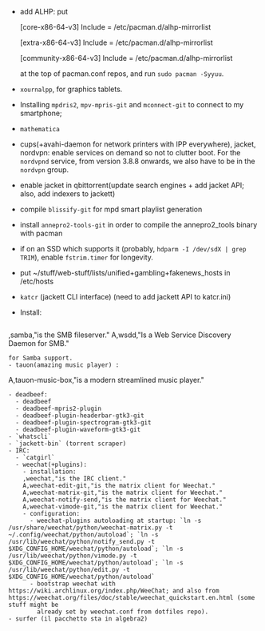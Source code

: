 - add ALHP: put

    [core-x86-64-v3]
    Include = /etc/pacman.d/alhp-mirrorlist

    [extra-x86-64-v3]
    Include = /etc/pacman.d/alhp-mirrorlist

    [community-x86-64-v3]
    Include = /etc/pacman.d/alhp-mirrorlist

  at the top of pacman.conf repos, and run `sudo pacman -Syyuu`.
- `xournalpp`, for graphics tablets.
- Installing `mpdris2`, `mpv-mpris-git` and `mconnect-git` to connect to my smartphone;
- `mathematica`
- cups(+avahi-daemon for network printers with IPP everywhere), jacket, nordvpn: enable services on demand so not to clutter boot. For the `nordvpnd` service, from version 3.8.8 onwards, we also have to be in the `nordvpn` group.
- enable jacket in qbittorrent(update search engines + add jacket API; also, add indexers to jackett)
- compile `blissify-git` for mpd smart playlist generation
- install `annepro2-tools-git` in order to compile the annepro2_tools binary with pacman
- if on an SSD which supports it (probably, `hdparm -I /dev/sdX | grep TRIM`), enable `fstrim.timer` for longevity.
- put ~/stuff/web-stuff/lists/unified+gambling+fakenews_hosts in /etc/hosts
- `katcr` (jackett CLI interface) (need to add jackett API to katcr.ini)
- Install:
  ```
,samba,"is the SMB fileserver."
A,wsdd,"Is a Web Service Discovery Daemon for SMB."
  ```
for Samba support.
- tauon(amazing music player) :
```
A,tauon-music-box,"is a modern streamlined music player."
```
- deadbeef:
  - deadbeef
  - deadbeef-mpris2-plugin
  - deadbeef-plugin-headerbar-gtk3-git
  - deadbeef-plugin-spectrogram-gtk3-git
  - deadbeef-plugin-waveform-gtk3-git
- `whatscli`
- `jackett-bin` (torrent scraper)
- IRC:
  - `catgirl`
  - weechat(+plugins):
    - installation:
    ,weechat,"is the IRC client."
    A,weechat-edit-git,"is the matrix client for Weechat."
    A,weechat-matrix-git,"is the matrix client for Weechat."
    A,weechat-notify-send,"is the matrix client for Weechat."
    A,weechat-vimode-git,"is the matrix client for Weechat."
    - configuration:
      - weechat-plugins autoloading at startup: `ln -s /usr/share/weechat/python/weechat-matrix.py -t ~/.config/weechat/python/autoload`; `ln -s /usr/lib/weechat/python/notify_send.py -t $XDG_CONFIG_HOME/weechat/python/autoload`; `ln -s /usr/lib/weechat/python/vimode.py -t $XDG_CONFIG_HOME/weechat/python/autoload`; `ln -s /usr/lib/weechat/python/edit.py -t $XDG_CONFIG_HOME/weechat/python/autoload`
      - bootstrap weechat with https://wiki.archlinux.org/index.php/WeeChat; and also from https://weechat.org/files/doc/stable/weechat_quickstart.en.html (some stuff might be
        already set by weechat.conf from dotfiles repo).
- surfer (il pacchetto sta in algebra2)
